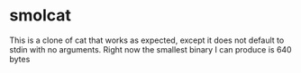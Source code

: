 # smolcat
This is a clone of cat that works as expected, except it does not default to stdin with no arguments.
Right now the smallest binary I can produce is 640 bytes

